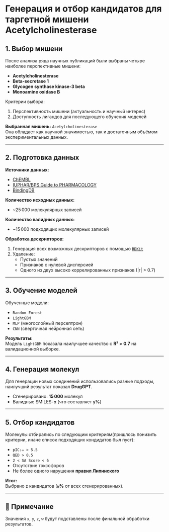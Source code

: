# Генерация и отбор кандидатов для таргетной мишени Acetylcholinesterase

## 1. Выбор мишени

После анализа ряда научных публикаций были выбраны четыре наиболее перспективные мишени:

- **Acetylcholinesterase**
- **Beta-secretase 1**
- **Glycogen synthase kinase-3 beta**
- **Monoamine oxidase B**

Критерии выбора:

1. Перспективность мишени (актуальность и научный интерес)
2. Доступность лигандов для последующего обучения моделей

**Выбранная мишень:** `Acetylcholinesterase`  
Она обладает как научной значимостью, так и достаточным объёмом экспериментальных данных.

---

## 2. Подготовка данных

**Источники данных:**

- [ChEMBL](https://www.ebi.ac.uk/chembl/)
- [IUPHAR/BPS Guide to PHARMACOLOGY](https://www.guidetopharmacology.org/)
- [BindingDB](https://www.bindingdb.org/rwd/bind/index.jsp)


**Количество исходных данных:**
- ~25 000 молекулярных записей

**Количество валидных данных:**
- ~15 000 подходящих молекулярных записей

**Обработка дескрипторов:**

1. Генерация всех возможных дескрипторов с помощью [`RDKit`](https://www.rdkit.org/)
2. Удаление:
   - Пустых значений
   - Признаков с нулевой дисперсией
   - Одного из двух высоко коррелированных признаков (|r| > 0.7)

---

## 3. Обучение моделей

Обученные модели:

- `Random Forest`
- `LightGBM`
- `MLP` (многослойный персептрон)
- `CNN` (сверточная нейронная сеть)

**Результаты:**  
Модель `LightGBM` показала наилучшее качество с **R² > 0.7** на валидационной выборке.

---

## 4. Генерация молекул

Для генерации новых соединений использовались разные подходы, наилучший результат показал **DrugGPT**.

- Сгенерировано: **15 000** молекул
- Валидные SMILES: **`x`** (что составляет **`y`%**)

---

## 5. Отбор кандидатов

Молекулы отбирались по следующим критериям(пришлось понизить критерии, иначе список подходящих кондидатов был пуст):

- `pIC₅₀ > 5.5`
- `QED > 0.5`
- `2 < SA Score < 6`
- Отсутствие токсофоров
- Не более одного нарушения **правил Липинского**

**Итог:**  
Выбрано **`z`** кандидатов (**`w`%** от всех сгенерированных).

---

## 📌 Примечание

Значения `x`, `y`, `z`, `w` будут подставлены после финальной обработки результатов.
